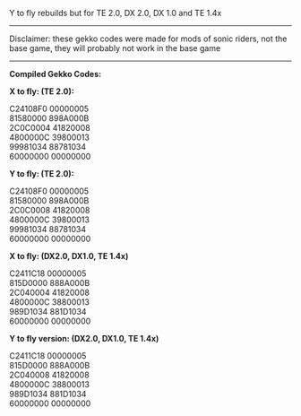 Y to fly rebuilds but for TE 2.0, DX 2.0, DX 1.0 and TE 1.4x  
<hr>
Disclaimer: these gekko codes were made for mods of sonic riders, not the base game, they will probably not work in the base game
<hr>  

**Compiled Gekko Codes:**  

**X to fly: (TE 2.0):**

C24108F0 00000005  
81580000 898A000B  
2C0C0004 41820008  
4800000C 39800013  
99981034 88781034  
60000000 00000000  


**Y to fly: (TE 2.0):**

C24108F0 00000005  
81580000 898A000B  
2C0C0008 41820008  
4800000C 39800013  
99981034 88781034  
60000000 00000000  
       

**X to fly: (DX2.0, DX1.0, TE 1.4x)**

C2411C18 00000005  
815D0000 888A000B  
2C040004 41820008  
4800000C 38800013  
989D1034 881D1034  
60000000 00000000  


**Y to fly version: (DX2.0, DX1.0, TE 1.4x)**

C2411C18 00000005  
815D0000 888A000B  
2C040008 41820008  
4800000C 38800013  
989D1034 881D1034  
60000000 00000000  
